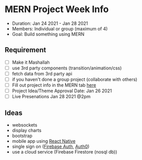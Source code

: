 # MERN Project Week Info

- Duration: Jan 24 2021 - Jan 28 2021
- Members: Individual or group (maximum of 4)
- Goal: Build something using MERN

## Requirement

- [ ] Make it Mashallah
- [ ] use 3rd party components (transition/animation/css)
- [ ] fetch data from 3rd party api
- [ ] if you haven't done a group project (collaborate with others)
- [ ] Fill out project info in the MERN tab [here](https://docs.google.com/spreadsheets/d/1MhOfh3lj8pPpIYqoeuMbsD2n305UtHmzh3nkM01bQWM/edit#gid=1641403014)
- [ ] Project Idea/Theme Approval Date: Jan 26 2021
- [ ] Live Presenations Jan 28 2021 @2pm

## Ideas

- websockets
- display charts
- bootstrap
- mobile app using [React Native](https://reactnative.dev/)
- single sign on ([Firebase Auth](https://firebase.google.com/docs/auth/), [Auth0](https://auth0.com/#!))
- use a cloud service (Firebase Firestore (nosql db))
